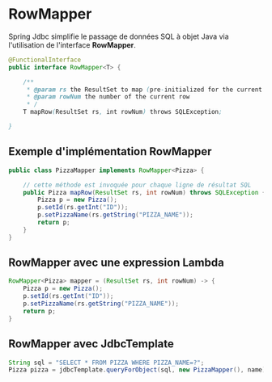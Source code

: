 # RowMapper


Spring Jdbc simplifie le passage de données SQL à objet Java via l'utilisation de l'interface **RowMapper**.

```java
@FunctionalInterface
public interface RowMapper<T> {

    /**
	 * @param rs the ResultSet to map (pre-initialized for the current row)
	 * @param rowNum the number of the current row
     * /
	T mapRow(ResultSet rs, int rowNum) throws SQLException;

}
```

## Exemple d'implémentation RowMapper

```java
public class PizzaMapper implements RowMapper<Pizza> {

    // cette méthode est invoquée pour chaque ligne de résultat SQL
    public Pizza mapRow(ResultSet rs, int rowNum) throws SQLException {
        Pizza p = new Pizza();
        p.setId(rs.getInt("ID"));
        p.setPizzaName(rs.getString("PIZZA_NAME"));
        return p;
    }
}
```

## RowMapper avec une expression Lambda

```java
RowMapper<Pizza> mapper = (ResultSet rs, int rowNum) -> {
    Pizza p = new Pizza();
    p.setId(rs.getInt("ID"));
    p.setPizzaName(rs.getString("PIZZA_NAME"));
    return p;
}
```

## RowMapper avec JdbcTemplate

```java
String sql = "SELECT * FROM PIZZA WHERE PIZZA_NAME=?";
Pizza pizza = jdbcTemplate.queryForObject(sql, new PizzaMapper(), name);
```